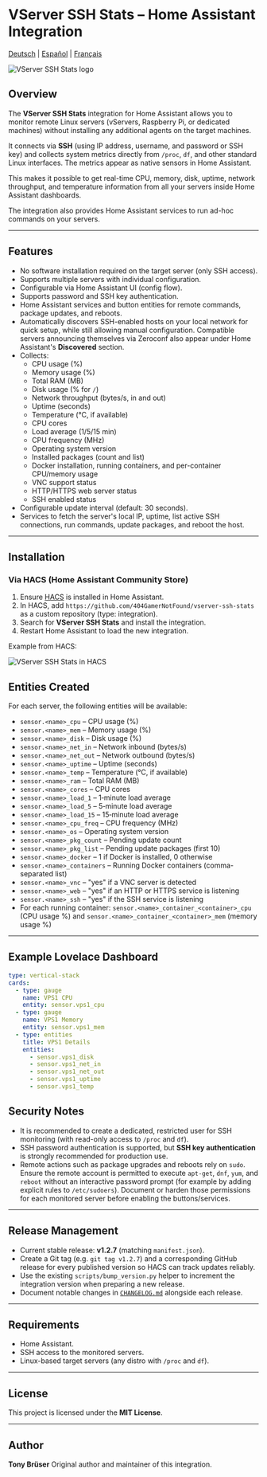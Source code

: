 # VServer SSH Stats – Home Assistant Integration

[Deutsch](README.de.md) | [Español](README.es.md) | [Français](README.fr.md)

![VServer SSH Stats logo](images/logo/logo.png)

## Overview
The **VServer SSH Stats** integration for Home Assistant allows you to monitor remote Linux servers (vServers, Raspberry Pi, or dedicated machines) without installing any additional agents on the target machines.

It connects via **SSH** (using IP address, username, and password or SSH key) and collects system metrics directly from `/proc`, `df`, and other standard Linux interfaces. The metrics appear as native sensors in Home Assistant.

This makes it possible to get real-time CPU, memory, disk, uptime, network throughput, and temperature information from all your servers inside Home Assistant dashboards.

The integration also provides Home Assistant services to run ad-hoc commands on your servers.

---

## Features
- No software installation required on the target server (only SSH access).
- Supports multiple servers with individual configuration.
- Configurable via Home Assistant UI (config flow).
- Supports password and SSH key authentication.
- Home Assistant services and button entities for remote commands, package updates, and reboots.
- Automatically discovers SSH-enabled hosts on your local network for quick setup, while still allowing manual configuration. Compatible servers announcing themselves via Zeroconf also appear under Home Assistant's **Discovered** section.
- Collects:
  - CPU usage (%)
  - Memory usage (%)
  - Total RAM (MB)
  - Disk usage (% for `/`)
  - Network throughput (bytes/s, in and out)
  - Uptime (seconds)
  - Temperature (°C, if available)
  - CPU cores
  - Load average (1/5/15 min)
  - CPU frequency (MHz)
  - Operating system version
  - Installed packages (count and list)
  - Docker installation, running containers, and per-container CPU/memory usage
  - VNC support status
  - HTTP/HTTPS web server status
  - SSH enabled status
- Configurable update interval (default: 30 seconds).
- Services to fetch the server's local IP, uptime, list active SSH connections, run commands, update packages, and reboot the host.


---

## Installation

### Via HACS (Home Assistant Community Store)
1. Ensure [HACS](https://hacs.xyz) is installed in Home Assistant.
2. In HACS, add `https://github.com/404GamerNotFound/vserver-ssh-stats` as a custom repository (type: integration).
3. Search for **VServer SSH Stats** and install the integration.
4. Restart Home Assistant to load the new integration.

Example from HACS:

![VServer SSH Stats in HACS](images/screeshots/Screenshot5.png)


## Entities Created

For each server, the following entities will be available:

- `sensor.<name>_cpu` – CPU usage (%)  
- `sensor.<name>_mem` – Memory usage (%)  
- `sensor.<name>_disk` – Disk usage (%)
- `sensor.<name>_net_in` – Network inbound (bytes/s)
- `sensor.<name>_net_out` – Network outbound (bytes/s)
- `sensor.<name>_uptime` – Uptime (seconds)
- `sensor.<name>_temp` – Temperature (°C, if available)
- `sensor.<name>_ram` – Total RAM (MB)
- `sensor.<name>_cores` – CPU cores
- `sensor.<name>_load_1` – 1‑minute load average
- `sensor.<name>_load_5` – 5‑minute load average
- `sensor.<name>_load_15` – 15‑minute load average
- `sensor.<name>_cpu_freq` – CPU frequency (MHz)
- `sensor.<name>_os` – Operating system version
- `sensor.<name>_pkg_count` – Pending update count
- `sensor.<name>_pkg_list` – Pending update packages (first 10)
- `sensor.<name>_docker` – 1 if Docker is installed, 0 otherwise
- `sensor.<name>_containers` – Running Docker containers (comma-separated list)
- `sensor.<name>_vnc` – "yes" if a VNC server is detected
- `sensor.<name>_web` – "yes" if an HTTP or HTTPS service is listening
- `sensor.<name>_ssh` – "yes" if the SSH service is listening
- For each running container: `sensor.<name>_container_<container>_cpu` (CPU usage %) and `sensor.<name>_container_<container>_mem` (memory usage %)

---

## Example Lovelace Dashboard

```yaml
type: vertical-stack
cards:
  - type: gauge
    name: VPS1 CPU
    entity: sensor.vps1_cpu
  - type: gauge
    name: VPS1 Memory
    entity: sensor.vps1_mem
  - type: entities
    title: VPS1 Details
    entities:
      - sensor.vps1_disk
      - sensor.vps1_net_in
      - sensor.vps1_net_out
      - sensor.vps1_uptime
      - sensor.vps1_temp
```

## Security Notes
- It is recommended to create a dedicated, restricted user for SSH monitoring (with read-only access to `/proc` and `df`).
- SSH password authentication is supported, but **SSH key authentication** is strongly recommended for production use.
- Remote actions such as package upgrades and reboots rely on `sudo`. Ensure the remote account is permitted to execute `apt-get`, `dnf`, `yum`, and `reboot` without an interactive password prompt (for example by adding explicit rules to `/etc/sudoers`). Document or harden those permissions for each monitored server before enabling the buttons/services.

---

## Release Management
- Current stable release: **v1.2.7** (matching `manifest.json`).
- Create a Git tag (e.g. `git tag v1.2.7`) and a corresponding GitHub release for every published version so HACS can track updates reliably.
- Use the existing `scripts/bump_version.py` helper to increment the integration version when preparing a new release.
- Document notable changes in [`CHANGELOG.md`](CHANGELOG.md) alongside each release.

---

## Requirements
- Home Assistant.
- SSH access to the monitored servers.
- Linux-based target servers (any distro with `/proc` and `df`).

---

## License
This project is licensed under the **MIT License**.

---

## Author
**Tony Brüser**
Original author and maintainer of this integration.
